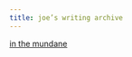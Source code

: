```yaml
---
title: joe’s writing archive
---
```

<a href="https://joejenett.github.io/in-the-mundane.html">in the mundane</a>

